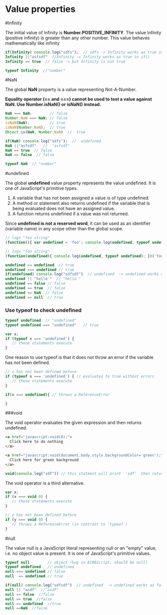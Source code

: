 Value properties
================

#Infinity

The initial value of Infinity is **Number.POSITIVE_INFINITY**. The value Infinity (positive infinity) is greater than any other number. This value behaves mathematically like infinity

```js
if(Infinity) console.log("sdfs");  // sdfs -> Infinity works as true in if()
Infinity ||"asfsdf"  //Infinity -> Infinity works as true in if()
Infinity == true  // false -> but Infinity is not true

typeof Infinity  //"number"
```

#NaN

The global **NaN** property is a value representing Not-A-Number.

**Equality operator (== and ===) cannot be used to test a value against NaN. Use Number.isNaN() or isNaN() instead.**

```js
NaN === NaN;        // false
Number.NaN === NaN; // false
isNaN(NaN);         // true
isNaN(Number.NaN);  // true
Object.is(NaN, Number.NaN)  //  true

if(NaN) console.log("sdfs");  //  undefined
NaN ||"asfsdf"   //  "asfsdf"
NaN == true  // false
NaN == false  // false

typeof NaN  // "number"
```

#undefined

The global **undefined** value property represents the value undefined. It is one of JavaScript's primitive types.


1. A variable that has not been assigned a value is of type undefined. 
2. A method or statement also returns undefined if the variable that is being evaluated does not have an assigned value. 
3. A function returns undefined if a value was not returned.

Since **undefined is not a reserved word**, it can be used as an identifier (variable name) in any scope other than the global scope.

```js
// logs "foo string"
(function(){ var undefined = 'foo'; console.log(undefined, typeof undefined); })();

// logs "foo string"
(function(undefined){ console.log(undefined, typeof undefined); })('foo');
```


```js
undefined == undefined  // true
undefined === undefined // true
if(undefined) console.log("sdfsdf")  // undefined  -> undefined works as false in if()
undefined || "hello "  // "hello "
undefined == false // false
undefined == true  // false
undefined == NaN  // false
undefined == null  // true
```

### Use typeof to check undefined

```js
typeof undefined  // "undefined"
typeof undefined === "undefined"   // true

var x;
if (typeof x === 'undefined') {
   // these statements execute
}
```

One reason to use typeof is that it does not throw an error if the variable has not been defined.

```js
// x has not been defined before
if (typeof x === 'undefined') { // evaluates to true without errors
   // these statements execute
}

if(x === undefined){ // throws a ReferenceError

}
```

###void

The void operator evaluates the given expression and then returns undefined.

```html
<a href="javascript:void(0);">
  Click here to do nothing
</a>

<a href="javascript:void(document.body.style.backgroundColor='green');">
  Click here for green background
</a>
```

```js
void(console.log("sdf")) // this statment will print  'sdf'  then return  a undefined
```


The void operator is a third alternative.
```js
var x;
if (x === void 0) {
   // these statements execute
}

// y has not been defined before
if (y === void 0) {
   // throws a ReferenceError (in contrast to `typeof`)
}
```


#null

The value null is a JavaScript literal representing null or an "empty" value, i.e. no object value is present. It is one of JavaScript's primitive values.

```js
typeof null        // object (bug in ECMAScript, should be null)
typeof undefined   // undefined
null === undefined // false
null  == undefined // true

if(null) console.log("sdfsdf")  // undefined  -> undefined works as false in if()
null || "asdf"  //"asdf"
null == false  //false
null == true  //false
null == undefined  //true
null ==NaN  //false
```
